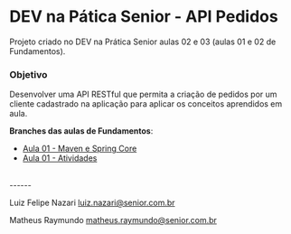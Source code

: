 # DEV na Pática Senior - API Pedidos

Projeto criado no DEV na Prática Senior aulas 02 e 03 (aulas 01 e 02 de Fundamentos).

### Objetivo
Desenvolver uma API RESTful que permita a criação de pedidos por um cliente cadastrado na aplicação para aplicar os conceitos aprendidos em aula. 

**Branches das aulas de Fundamentos**:
- [Aula 01 - Maven e Spring Core](https://github.com/SeniorSA/devnapratica-api-pedidos/tree/aula-01)
- [Aula 01 - Atividades](https://github.com/SeniorSA/devnapratica-api-pedidos/tree/aula-01-atividades)

<br> 
------

Luiz Felipe Nazari <luiz.nazari@senior.com.br>

Matheus Raymundo <matheus.raymundo@senior.com.br>
